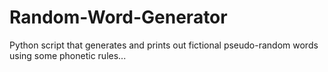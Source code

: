 # Random-Word-Generator
Python script that generates and prints out fictional pseudo-random words using some phonetic rules...
